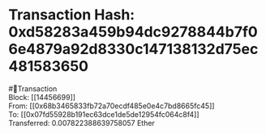 
Transaction Hash: 0xd58283a459b94dc9278844b7f06e4879a92d8330c147138132d75ec481583650
====================================================================================
  
#💸Transaction  
Block: [[14456699]]  
From: [[0x68b3465833fb72a70ecdf485e0e4c7bd8665fc45]]  
To: [[0x07fd55928b191ec63dce1de5de12954fc064c8f4]]  
Transferred: 0.007822388639758057 Ether
